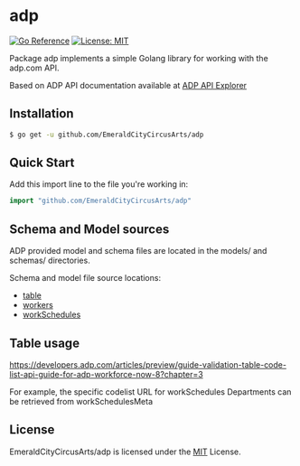 # adp

[![Go Reference](https://pkg.go.dev/badge/EmeraldCityCircusArts/adp.svg)](https://pkg.go.dev/github.com/EmeraldCityCircusArts/adp)
[![License: MIT](https://img.shields.io/badge/License-MIT-yellow.svg)](https://opensource.org/licenses/MIT)

Package adp implements a simple Golang library for working with the adp.com API.

Based on ADP API documentation available at [ADP API Explorer](https://developers.adp.com/articles/api/all/apiexplorer)

## Installation

```bash
$ go get -u github.com/EmeraldCityCircusArts/adp
```

## Quick Start

Add this import line to the file you're working in:

```Go
import "github.com/EmeraldCityCircusArts/adp"
```

## Schema and Model sources
ADP provided model and schema files are located in the models/ and schemas/ directories.

Schema and model file source locations:

- [table](https://developers.adp.com/articles/api/table-v1-api)
- [workers](https://developers.adp.com/articles/api/workers-v2-api)
- [workSchedules](https://developers.adp.com/articles/api/work-schedules-v1-api)

## Table usage
https://developers.adp.com/articles/preview/guide-validation-table-code-list-api-guide-for-adp-workforce-now-8?chapter=3

For example, the specific codelist URL for workSchedules Departments can be retrieved from workSchedulesMeta


## License

EmeraldCityCircusArts/adp is licensed under the [MIT](https://opensource.org/licenses/MIT) License.
